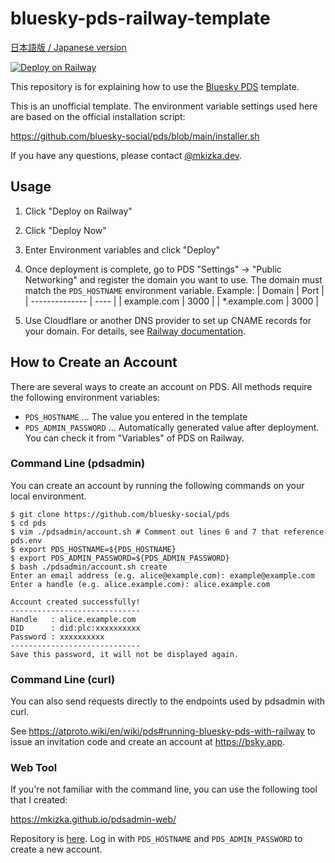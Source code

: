 # bluesky-pds-railway-template

[日本語版 / Japanese version](README_ja.md)

[![Deploy on Railway](https://railway.com/button.svg)](https://railway.com/template/xBNJ1u?referralCode=mveF9L)

This repository is for explaining how to use the [Bluesky PDS](https://railway.com/template/xBNJ1u?referralCode=mveF9L) template.

This is an unofficial template. The environment variable settings used here are based on the official installation script:

https://github.com/bluesky-social/pds/blob/main/installer.sh

If you have any questions, please contact [@mkizka.dev](https://bsky.app/profile/mkizka.dev).

## Usage

1. Click "Deploy on Railway"
1. Click "Deploy Now"
1. Enter Environment variables and click "Deploy"
1. Once deployment is complete, go to PDS "Settings" → "Public Networking" and register the domain you want to use. The domain must match the `PDS_HOSTNAME` environment variable. Example:
   | Domain         | Port |
   | -------------- | ---- |
   | example.com    | 3000 |
   | *.example.com  | 3000 |

1. Use Cloudflare or another DNS provider to set up CNAME records for your domain. For details, see [Railway documentation](https://docs.railway.com/guides/public-networking#custom-domains).


## How to Create an Account

There are several ways to create an account on PDS. All methods require the following environment variables:

- `PDS_HOSTNAME` ... The value you entered in the template
- `PDS_ADMIN_PASSWORD` ... Automatically generated value after deployment. You can check it from "Variables" of PDS on Railway.

### Command Line (pdsadmin)

You can create an account by running the following commands on your local environment.

```
$ git clone https://github.com/bluesky-social/pds  
$ cd pds  
$ vim ./pdsadmin/account.sh # Comment out lines 6 and 7 that reference pds.env
$ export PDS_HOSTNAME=${PDS_HOSTNAME}
$ export PDS_ADMIN_PASSWORD=${PDS_ADMIN_PASSWORD}
$ bash ./pdsadmin/account.sh create  
Enter an email address (e.g. alice@example.com): example@example.com  
Enter a handle (e.g. alice.example.com): alice.example.com  

Account created successfully!  
-----------------------------  
Handle   : alice.example.com  
DID      : did:plc:xxxxxxxxxx  
Password : xxxxxxxxxx  
-----------------------------  
Save this password, it will not be displayed again.
```

### Command Line (curl)

You can also send requests directly to the endpoints used by pdsadmin with curl.

See https://atproto.wiki/en/wiki/pds#running-bluesky-pds-with-railway to issue an invitation code and create an account at https://bsky.app.

### Web Tool

If you're not familiar with the command line, you can use the following tool that I created:

https://mkizka.github.io/pdsadmin-web/ 

Repository is [here](https://github.com/mkizka/pdsadmin-web). Log in with `PDS_HOSTNAME` and `PDS_ADMIN_PASSWORD` to create a new account.
